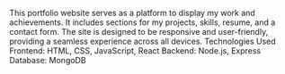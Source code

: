 This portfolio website serves as a platform to display my work and achievements. It includes sections for my projects, skills, resume, and a contact form. The site is designed to be responsive and user-friendly, providing a seamless experience across all devices.
Technologies Used
Frontend: HTML, CSS, JavaScript, React
Backend: Node.js, Express
Database: MongoDB

